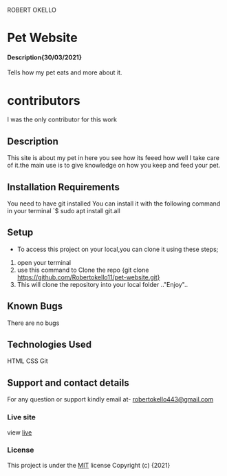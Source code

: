 ROBERT OKELLO
# Pet Website
#### Description{30/03/2021}
Tells how my pet eats and more about it.
# contributors
I was the only contributor for this work
## Description
This site is about my pet in here you see how its feeed how well I take care of it.the main use is to give knowledge on how you keep and feed your pet.
## Installation Requirements
You need to have git installed
You can install it with the following command in your terminal `$ sudo apt install git.all
## Setup
* To access this project on your local,you can clone it using these steps;
1. open your terminal
2. use this command to Clone the repo {git clone https://github.com/Robertokello11/pet-website.git}
3. This will clone the repository into your local folder
.."Enjoy"..
## Known Bugs
There are no bugs
## Technologies Used
HTML
CSS
Git
## Support and contact details
For any question or support kindly email at- robertokello443@gmail.com
### Live site
view [live](https://robertokello11.github.io/pet-website/.)
### License
This project is under the [MIT](LICENSE) license
Copyright (c) {2021} 
